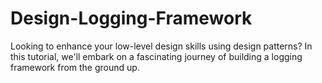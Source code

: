 # Design-Logging-Framework
Looking to enhance your low-level design skills using design patterns? In this tutorial, we'll embark on a fascinating journey of building a logging framework from the ground up.
